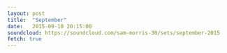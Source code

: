 ```yaml
---
layout: post
title:  "September"
date:   2015-09-10 20:15:00
soundcloud: https://soundcloud.com/sam-morris-30/sets/september-2015
fetch: true
---
```

